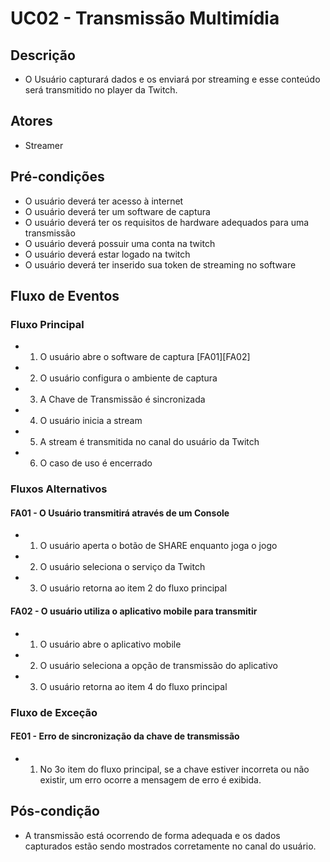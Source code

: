 # UC02 - Transmissão Multimídia

## Descrição
* O Usuário capturará dados e os enviará por streaming e esse conteúdo será transmitido no player da Twitch.

## Atores
* Streamer

## Pré-condições
* O usuário deverá ter acesso à internet
* O usuário deverá ter um software de captura
* O usuário deverá ter os requisitos de hardware adequados para uma transmissão
* O usuário deverá possuir uma conta na twitch
* O usuário deverá estar logado na twitch
* O usuário deverá ter inserido sua token de streaming no software

## Fluxo de Eventos
### Fluxo Principal
* 1. O usuário abre o software de captura [FA01][FA02]
* 2. O usuário configura o ambiente de captura
* 3. A Chave de Transmissão é sincronizada
* 4. O usuário inicia a stream
* 5. A stream é transmitida no canal do usuário da Twitch
* 6. O caso de uso é encerrado


### Fluxos Alternativos
#### FA01 - O Usuário transmitirá através de um Console
* 1. O usuário aperta o botão de SHARE enquanto joga o jogo
* 2. O usuário seleciona o serviço da Twitch
* 3. O usuário retorna ao item 2 do fluxo principal

#### FA02 - O usuário utiliza o aplicativo mobile para transmitir
* 1. O usuário abre o aplicativo mobile
* 2. O usuário seleciona a opção de transmissão do aplicativo
* 3. O usuário retorna ao item 4 do fluxo principal


### Fluxo de Exceção

#### FE01 - Erro de sincronização da chave de transmissão
* 1. No 3o item do fluxo principal, se a chave estiver incorreta ou não existir, um erro ocorre a mensagem de erro é exibida.

## Pós-condição
* A transmissão está ocorrendo de forma adequada e os dados capturados estão sendo mostrados corretamente no canal do usuário.